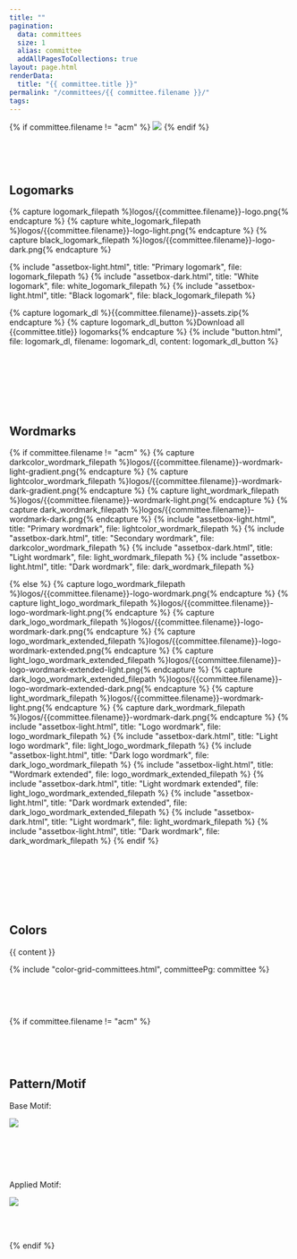 ```yaml
---
title: ""
pagination:
  data: committees
  size: 1
  alias: committee
  addAllPagesToCollections: true
layout: page.html
renderData:
  title: "{{ committee.title }}"
permalink: "/committees/{{ committee.filename }}/"
tags:
---
```



  {% if committee.filename != "acm" %}
  <img class="image-full-width" src="{{ site.baseurl }}/assets/resized-banners/{{ committee.filename }}-banner.svg">
  {% endif %}

  <div style="padding-bottom: 3rem; padding-top: 3rem;">
  <h2 id="committee-h2">Logomarks</h2>
  
  {% capture logomark_filepath %}logos/{{committee.filename}}-logo.png{% endcapture %}
  {% capture white_logomark_filepath %}logos/{{committee.filename}}-logo-light.png{% endcapture %}
  {% capture black_logomark_filepath %}logos/{{committee.filename}}-logo-dark.png{% endcapture %}

{% include "assetbox-light.html", title: "Primary logomark", file: logomark_filepath %}
{% include "assetbox-dark.html", title: "White logomark", file: white_logomark_filepath %}
{% include "assetbox-light.html", title: "Black logomark", file: black_logomark_filepath %}

{% capture logomark_dl %}{{committee.filename}}-assets.zip{% endcapture %}
{% capture logomark_dl_button %}Download all {{committee.title}} logomarks{% endcapture %}
{% include "button.html", file: logomark_dl, filename: logomark_dl, content: logomark_dl_button %}

</div>

<div style="padding-bottom: 3rem; padding-top: 3rem;">
  <h2 id="committee-h2">Wordmarks</h2>
  
{% if committee.filename != "acm" %}
{% capture darkcolor_wordmark_filepath %}logos/{{committee.filename}}-wordmark-light-gradient.png{% endcapture %} 
{% capture lightcolor_wordmark_filepath %}logos/{{committee.filename}}-wordmark-dark-gradient.png{% endcapture %}
{% capture light_wordmark_filepath %}logos/{{committee.filename}}-wordmark-light.png{% endcapture %}
{% capture dark_wordmark_filepath %}logos/{{committee.filename}}-wordmark-dark.png{% endcapture %}
{% include "assetbox-light.html", title: "Primary wordmark", file: lightcolor_wordmark_filepath %}
{% include "assetbox-dark.html", title: "Secondary wordmark", file: darkcolor_wordmark_filepath %}
{% include "assetbox-dark.html", title: "Light wordmark", file: light_wordmark_filepath %}
{% include "assetbox-light.html", title: "Dark wordmark", file: dark_wordmark_filepath %}

{% else %}
{% capture logo_wordmark_filepath %}logos/{{committee.filename}}-logo-wordmark.png{% endcapture %}
{% capture light_logo_wordmark_filepath %}logos/{{committee.filename}}-logo-wordmark-light.png{% endcapture %}
{% capture dark_logo_wordmark_filepath %}logos/{{committee.filename}}-logo-wordmark-dark.png{% endcapture %}
{% capture logo_wordmark_extended_filepath %}logos/{{committee.filename}}-logo-wordmark-extended.png{% endcapture %}
{% capture light_logo_wordmark_extended_filepath %}logos/{{committee.filename}}-logo-wordmark-extended-light.png{% endcapture %}
{% capture dark_logo_wordmark_extended_filepath %}logos/{{committee.filename}}-logo-wordmark-extended-dark.png{% endcapture %}
{% capture light_wordmark_filepath %}logos/{{committee.filename}}-wordmark-light.png{% endcapture %}
{% capture dark_wordmark_filepath %}logos/{{committee.filename}}-wordmark-dark.png{% endcapture %}
{% include "assetbox-light.html", title: "Logo wordmark", file: logo_wordmark_filepath %}
{% include "assetbox-dark.html", title: "Light logo wordmark", file: light_logo_wordmark_filepath %}
{% include "assetbox-light.html", title: "Dark logo wordmark", file: dark_logo_wordmark_filepath %}
{% include "assetbox-light.html", title: "Wordmark extended", file: logo_wordmark_extended_filepath %}
{% include "assetbox-dark.html", title: "Light wordmark extended", file: light_logo_wordmark_extended_filepath %}
{% include "assetbox-light.html", title: "Dark wordmark extended", file: dark_logo_wordmark_extended_filepath %}
{% include "assetbox-dark.html", title: "Light wordmark", file: light_wordmark_filepath %}
{% include "assetbox-light.html", title: "Dark wordmark", file: dark_wordmark_filepath %}
{% endif %}

</div>

<div style="padding-bottom: 3rem; padding-top: 3rem;">
  <h2 id="committee-h2">Colors</h2>
  {{ content }}

{% include "color-grid-committees.html", committeePg: committee %}

</div>

{% if committee.filename != "acm" %}

<div style="padding-bottom: 3rem; padding-top: 3rem;">
  <h2 id="committee-h2">Pattern/Motif</h2>
  <p id="committee-p">Base Motif:<p>
  <img id="bottom-img" src="{{ site.baseurl }}/assets/logos/{{ committee.filename }}-motif-base.png">
  <p id="committee-p" style="padding-top: 5rem;">Applied Motif:<p>
  <img id="bottom-img" src="{{ site.baseurl }}/assets/logos/{{ committee.filename }}-motif-applied.png">
</div>
{% endif %}


